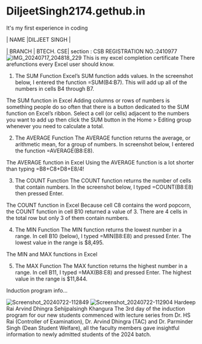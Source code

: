 # DiljeetSingh2174.gethub.in
It's my first experience in coding

| NAME |DILJEET SINGH |

| BRANCH | BTECH. CSE|
section : CSB
REGISTRATION NO.:2410977
![IMG_20240717_204818_229](https://github.com/user-attachments/assets/5522296f-45e1-4a51-87ed-a77c07c67b07)
This is my excel completion certificate 
There arefunctions every Excel user should know.

1) The SUM Function Excel’s SUM function adds values. In the screenshot below, I entered the function =SUM(B4:B7). This will add up all of the numbers in cells B4 through B7.

The SUM function in Excel Adding columns or rows of numbers is something people do so often that there is a button dedicated to the SUM function on Excel’s ribbon. Select a cell (or cells) adjacent to the numbers you want to add up then click the SUM button in the Home > Editing group whenever you need to calculate a total.

2) The AVERAGE Function The AVERAGE function returns the average, or arithmetic mean, for a group of numbers. In screenshot below, I entered the function =AVERAGE(B8:E8).

The AVERAGE function in Excel Using the AVERAGE function is a lot shorter than typing =B8+C8+D8+E8/4!

3) The COUNT Function The COUNT function returns the number of cells that contain numbers. In the screenshot below, I typed =COUNT(B8:E8) then pressed Enter.

The COUNT function in Excel Because cell C8 contains the word popcorn, the COUNT function in cell B10 returned a value of 3. There are 4 cells in the total row but only 3 of them contain numbers.

4) The MIN Function The MIN function returns the lowest number in a range. In cell B10 (below), I typed =MIN(B8:E8) and pressed Enter. The lowest value in the range is $8,495.

The MIN and MAX functions in Excel

5) The MAX Function The MAX function returns the highest number in a range. In cell B11, I typed =MAX(B8:E8) and pressed Enter. The highest value in the range is $11,844.





Induction program info...

![Screenshot_20240722-112849](https://github.com/user-attachments/assets/f4d9549a-103a-4073-bba0-ed1d8726250f)
![Screenshot_20240722-112904](https://github.com/user-attachments/assets/21dd2709-c75a-49f0-a66b-7bc5ee49a1a8)
Hardeep Rai Arvind Dhingra Sehijpalsingh Khangura 
The 3rd day of the induction program for our new students commenced with lecture series from Dr. HS Rai (Controller of Examination), Dr. Arvind Dhingra (TAC)  and Dr. Parminder Singh (Dean Student Welfare), all the faculty members gave insightful information to newly admitted students of the 2024 batch. 

